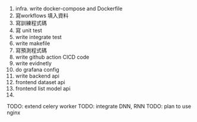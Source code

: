 1. infra. write docker-compose and Dockerfile
1. 寫workflows 填入資料
1. 寫訓練程式碼
1. 寫 unit test
1. write integrate test
1. write makefile
1. 寫預測程式碼
1. write github action CICD code
1. write evidnetly
1. do grafana config
1. write backend api
1. frontend dataset api
2. frontend list model api
3.
TODO: extend celery worker
TODO: integrate DNN, RNN
TODO: plan to use nginx
